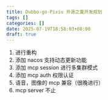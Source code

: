 ```yaml
---
title: Dubbo-go-Pixiu 开源之夏开发规划
tags: []
categories: []
date: 2025-07-19T18:58:03+08:00
draft: true
---
```

1. 进行重构
2. 添加 nacos 支持动态更新功能
3. 添加 mcp session 进行多集群模式
4. 添加 mcp auth 权限认证
5. 语音，图像的 mcp 兼容（很晚进行）
6. mcp server 不止